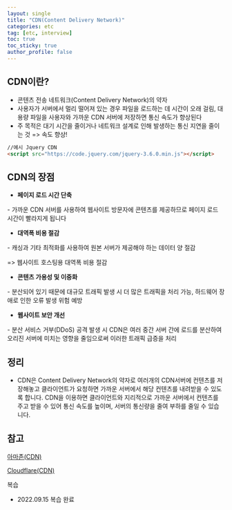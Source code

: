 ```yaml
---
layout: single
title: "CDN(Content Delivery Network)"
categories: etc
tag: [etc, interview]
toc: true
toc_sticky: true
author_profile: false
---
```

## CDN이란?

* 콘텐츠 전송 네트워크(Content Delivery Network)의 약자
* 사용자가 서버에서 멀리 떨어져 있는 경우 파일을 로드하는 데 시간이 오래 걸림, 대용량 파일을 사용자와 가까운 CDN 서버에 저장하면 통신 속도가 향상된다
* 주 목적은 대기 시간을 줄이거나 네트워크 설계로 인해 발생하는 통신 지연을 줄이는 것 => 속도 향상!

```html
//예시 Jquery CDN
<script src="https://code.jquery.com/jquery-3.6.0.min.js"></script>
```



## CDN의 장점

* **페이지 로드 시간 단축**

\-  가까운 CDN 서버를 사용하여 웹사이트 방문자에 콘텐츠를 제공하므로 페이지 로드 시간이 빨라지게 됩니다

* **대역폭 비용 절감**

\-  캐싱과 기타 최적화를 사용하여 원본 서버가 제공해야 하는 데이터 양 절감

=> 웹사이트 호스팅용 대역폭 비용 절감

* **콘텐츠 가용성 및 이중화**

\- 분산되어 있기 때문에 대규모 트래픽 발생 시 더 많은 트래픽을 처리 가능, 하드웨어 장애로 인한 오류 발생 위험 예방

* **웹사이트 보안 개선**

\- 분산 서비스 거부(DDoS) 공격 발생 시 CDN은 여러 중간 서버 간에 로드를 분산하여 오리진 서버에 미치는 영향을 줄임으로써 이러한 트래픽 급증을 처리



## 정리

* CDN은 Content Delivery Network의 약자로 여러개의 CDN서버에 컨텐츠를 저장해놓고 클라이언트가 요청하면 가까운 서버에서 해당 컨텐츠를 내려받을 수 있도록 합니다.  CDN을 이용하면 클라이언트와 지리적으로 가까운 서버에서 컨텐츠를 주고 받을 수 있어 통신 속도를 높이며, 서버의 통신량을 줄여 부하를 줄일 수 있습니다. 



## 참고

<a href="https://aws.amazon.com/ko/what-is/cdn/" target="_blank">아마존(CDN)</a>

<a href="https://www.cloudflare.com/ko-kr/learning/cdn/what-is-a-cdn/" target="_blank">Cloudflare(CDN)</a>



복습

* 2022.09.15 복습 완료
